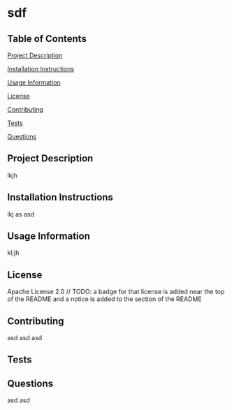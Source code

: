 
  
# sdf

## Table of Contents

[Project Description](https://github.com/mfrabott/README-generator-mjf#Project-Description)

[Installation Instructions](https://github.com/mfrabott/README-generator-mjf#Installation-Insturctions)

[Usage Information](https://github.com/mfrabott/README-generator-mjf#Usage-Information)

[License](https://github.com/mfrabott/README-generator-mjf#License)

[Contributing](https://github.com/mfrabott/README-generator/mjf#Contributing)

[Tests](https://github.com/mfrabott/README-generator/mjf#Tests)

[Questions](https://github.com/mfrabott/README-generator/mjf#Questions)

## Project Description
lkjh

## Installation Instructions
lkj as asd 

## Usage Information
kl;jh

## License
Apache License 2.0
// TODO: a badge for that license is added near the top of the README and a notice is added to the section of the README

## Contributing
 asd asd asd 

## Tests 

## Questions
asd
asd

